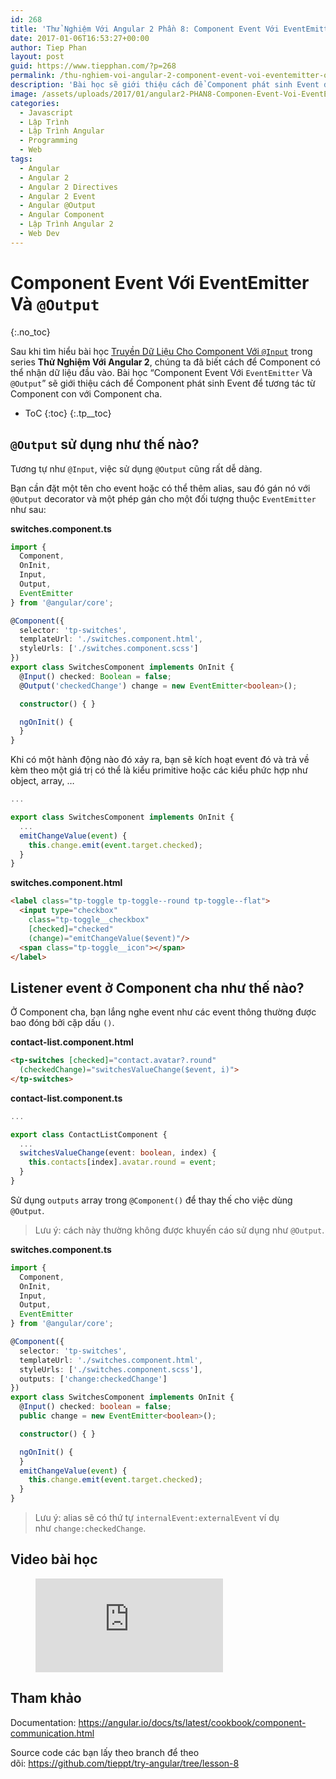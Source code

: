 ```yaml
---
id: 268
title: 'Thử Nghiệm Với Angular 2 Phần 8: Component Event Với EventEmitter Và @Output'
date: 2017-01-06T16:53:27+00:00
author: Tiep Phan
layout: post
guid: https://www.tiepphan.com/?p=268
permalink: /thu-nghiem-voi-angular-2-component-event-voi-eventemitter-output/
description: 'Bài học sẽ giới thiệu cách để Component phát sinh Event để tương tác từ Component con với Component cha.'
image: /assets/uploads/2017/01/angular2-PHAN8-Componen-Event-Voi-EventEmitter-Va-Output.jpg
categories:
  - Javascript
  - Lập Trình
  - Lập Trình Angular
  - Programming
  - Web
tags:
  - Angular
  - Angular 2
  - Angular 2 Directives
  - Angular 2 Event
  - Angular @Output
  - Angular Component
  - Lập Trình Angular 2
  - Web Dev
---
```


# Component Event Với EventEmitter Và `@Output`
{:.no_toc}

Sau khi tìm hiểu bài học <a href="/thu-nghiem-voi-angular-2-truyen-du-lieu-cho-component-voi-input/" target="_blank" rel="noopener noreferrer">Truyền Dữ Liệu Cho Component Với `@Input`</a> trong series **Thử Nghiệm Với Angular 2**, chúng ta đã biết cách để Component có thể nhận dữ liệu đầu vào. Bài học &#8220;Component Event Với `EventEmitter` Và `@Output`&#8221; sẽ giới thiệu cách để Component phát sinh Event để tương tác từ Component con với Component cha.

* ToC
{:toc}
{:.tp__toc}

## `@Output` sử dụng như thế nào?

Tương tự như `@Input`, việc sử dụng `@Output` cũng rất dễ dàng.

Bạn cần đặt một tên cho event hoặc có thể thêm alias, sau đó gán nó với `@Output` decorator và một phép gán cho một đối tượng thuộc `EventEmitter` như sau:

**switches.component.ts**
```ts
import { 
  Component, 
  OnInit, 
  Input, 
  Output, 
  EventEmitter 
} from '@angular/core';

@Component({
  selector: 'tp-switches',
  templateUrl: './switches.component.html',
  styleUrls: ['./switches.component.scss']
})
export class SwitchesComponent implements OnInit {
  @Input() checked: Boolean = false;
  @Output('checkedChange') change = new EventEmitter<boolean>();

  constructor() { }

  ngOnInit() {
  }
}
```

Khi có một hành động nào đó xảy ra, bạn sẽ kích hoạt event đó và trả về kèm theo một giá trị có thể là kiểu primitive hoặc các kiểu phức hợp như object, array, &#8230;

```ts
...

export class SwitchesComponent implements OnInit {
  ...
  emitChangeValue(event) {
    this.change.emit(event.target.checked);
  }
}
```

**switches.component.html**
```html
<label class="tp-toggle tp-toggle--round tp-toggle--flat">
  <input type="checkbox"
    class="tp-toggle__checkbox"
    [checked]="checked"
    (change)="emitChangeValue($event)"/>
  <span class="tp-toggle__icon"></span>
</label>
```

## Listener event ở Component cha như thế nào?

Ở Component cha, bạn lắng nghe event như các event thông thường được bao đóng bởi cặp dấu `()`.

**contact-list.component.html**
```html
<tp-switches [checked]="contact.avatar?.round"
  (checkedChange)="switchesValueChange($event, i)">
</tp-switches>
```

**contact-list.component.ts**
```ts
...

export class ContactListComponent {
  ...
  switchesValueChange(event: boolean, index) {
    this.contacts[index].avatar.round = event;
  }
}
```

Sử dụng `outputs` array trong `@Component()` để thay thế cho việc dùng `@Output`.

> Lưu ý: cách này thường không được khuyến cáo sử dụng như `@Output`.

**switches.component.ts**
```ts
import { 
  Component, 
  OnInit, 
  Input, 
  Output, 
  EventEmitter 
} from '@angular/core';

@Component({
  selector: 'tp-switches',
  templateUrl: './switches.component.html',
  styleUrls: ['./switches.component.scss'],
  outputs: ['change:checkedChange']
})
export class SwitchesComponent implements OnInit {
  @Input() checked: boolean = false;
  public change = new EventEmitter<boolean>();

  constructor() { }

  ngOnInit() {
  }
  emitChangeValue(event) {
    this.change.emit(event.target.checked);
  }
}
```

> Lưu ý: alias sẽ có thứ tự `internalEvent:externalEvent` ví dụ như `change:checkedChange`.

## Video bài học

<figure class="video_container">
  <iframe src="https://www.youtube.com/embed/8uu9hh4_ZSU" frameborder="0" allowfullscreen="true"> </iframe>
</figure>

## Tham khảo

Documentation: <a href="https://angular.io/docs/ts/latest/cookbook/component-communication.html" target="_blank" rel="noopener noreferrer">https://angular.io/docs/ts/latest/cookbook/component-communication.html</a>

Source code các bạn lấy theo branch để theo dõi: <a href="https://github.com/tieppt/try-angular/tree/lesson-8" target="_blank" rel="noopener noreferrer">https://github.com/tieppt/try-angular/tree/lesson-8</a>
